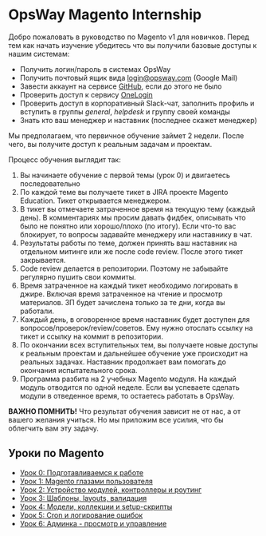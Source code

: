 # OpsWay Magento Internship

Добро пожаловать в руководство по Magento v1 для новичков. Перед тем как начать изучение убедитесь что вы получили базовые доступы к нашим системам:

- Получить логин/пароль в системах OpsWay
- Получить почтовый ящик вида login@opsway.com (Google Mail)
- Завести аккаунт на сервисе [GitHub](https://github.com/), если до этого не было
- Проверить доступ к сервису [OneLogin](https://opsway.onelogin.com/)
- Проверить доступ в корпоративный Slack-чат, заполнить профиль и вступить в группы _general_, _helpdesk_ и группу своей команды
- Знать кто ваш менеджер и наставник (последнее скажет менеджер)

Мы предполагаем, что первичное обучение займет 2 недели. После чего, вы получите доступ к реальным задачам и проектам.

Процесс обучения выглядит так:
1. Вы начинаете обучение с первой темы (урок 0) и двигаетесь последовательно
2. По каждой теме вы получаете тикет в JIRA проекте Magento Education. Тикет открывается менеджером.
3. В тикет вы отмечаете затраченное время на текущую тему (каждый день). В комментариях мы просим давать фидбек, описывать что было не понятно или хорошо/плохо (по итогу). Если что-то вас блокирует, то вопросы задавайте менеджеру или наставнику в чат.
4. Результаты работы по теме, должен принять ваш наставник на отдельном митинге или же после code review. После этого тикет закрывается.
5. Code review делается в репозитории. Поэтому не забывайте регулярно пушить свои коммиты.
6. Время затраченное на каждый тикет необходимо логировать в джире. Включая время затраченное на чтение и просмотр материалов. ЗП будет зачислена только за те дни, когда вы работали.
7. Каждый день, в оговоренное время наставник будет доступен для вопросов/проверок/review/советов. Ему нужно отослать ссылку на тикет и ссылку на коммит в репозитории.
8. По окончании всех вступительных тем, вы получаете новые доступы к реальным проектам и дальнейшее обучение уже происходит на реальных задачах. Наставник продолжает вам помогать до окончания испытательного срока.
9. Программа разбита на 2 учебных Magento модуля. На каждый модуль отводится по одной неделе. Если вы успеваете сделать модули в отведенное время, то остаетесь работать в OpsWay.

**ВАЖНО ПОМНИТЬ!** Что результат обучения зависит не от нас, а от вашего желания учиться. Но мы приложим все усилия, что бы облегчить вам эту задачу.

## Уроки по Magento 
- [Урок 0: Подготавливаемся к работе](guide/00_install.md)
- [Урок 1: Magento глазами пользователя](guide/01_userguide.md)
- [Урок 2: Устройство модулей, контроллеры и роутинг](guide/02_hello_world.md)
- [Урок 3: Шаблоны, layouts, валидация](guide/03_templates.md)
- [Урок 4: Модели, коллекции и setup-скрипты](guide/04_database.md)
- [Урок 5: Cron и логирование ошибок](guide/05_cron_logs.md)
- [Урок 6: Админка - просмотр и управление](guide/06_admin_control.md)
